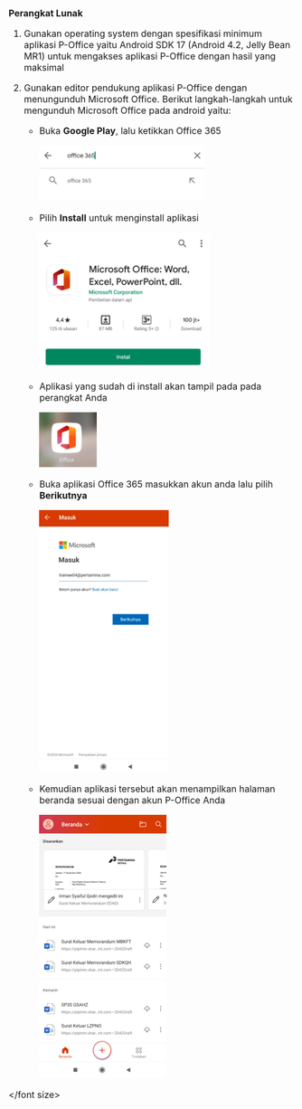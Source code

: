 <font size="3">

**Perangkat Lunak**

1.	Gunakan operating system dengan spesifikasi minimum aplikasi P-Office yaitu Android SDK 17 (Android 4.2, Jelly Bean MR1) untuk mengakses aplikasi P-Office dengan hasil yang maksimal
2.	Gunakan editor pendukung aplikasi P-Office dengan menungunduh Microsoft Office. Berikut langkah-langkah untuk mengunduh Microsoft Office pada android yaitu:

    * Buka **Google Play**, lalu ketikkan Office 365

        ![gambar](https://github.com/gitakencana/Persero-P-Office/raw/master/Spesifikasi/Android/SP06.png?raw=true)
 
    * Pilih **Install** untuk menginstall aplikasi

        ![gambar](https://github.com/gitakencana/Persero-P-Office/raw/master/Spesifikasi/Android/SP07.png?raw=true)
 
    * Aplikasi yang sudah di install akan tampil pada pada perangkat Anda

        ![gambar](https://github.com/gitakencana/Persero-P-Office/raw/master/Spesifikasi/Android/SP08.png?raw=true)

    * Buka aplikasi Office 365 masukkan akun anda lalu pilih **Berikutnya**

       ![gambar](https://github.com/gitakencana/Persero-P-Office/raw/master/Spesifikasi/Android/SP09.png?raw=true)
 
    * Kemudian aplikasi tersebut akan menampilkan halaman beranda sesuai dengan akun P-Office Anda
 
       ![gambar](https://github.com/gitakencana/Persero-P-Office/raw/master/Spesifikasi/Android/SP10.png?raw=true)

</font size>